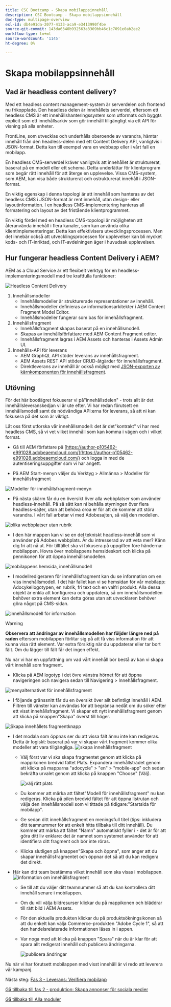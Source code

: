 ```yaml
---
title: CSC Bootcamp - Skapa mobilappsinnehåll
description: CSC Bootcamp - Skapa mobilappsinnehåll
doc-type: multipage-overview
exl-id: db4e91da-2077-4133-aca9-e3413990f4be
source-git-commit: 143da6340b932563a3309bb46c1c7091e0ab2ee2
workflow-type: tm+mt
source-wordcount: '1145'
ht-degree: 0%

---
```


# Skapa mobilappsinnehåll

## Vad är headless content delivery?

Med ett headless content management-system är serverdelen och frontend nu frikopplade. Den headless delen är innehållets serverdel, eftersom ett headless CMS är ett innehållshanteringssystem som utformats och byggts explicit som ett innehållsarkiv som gör innehåll tillgängligt via ett API för visning på alla enheter.

FrontLine, som utvecklas och underhålls oberoende av varandra, hämtar innehåll från den headless-delen med ett Content Delivery API, vanligtvis i JSON-format. Detta kan till exempel vara en webbapp eller i vårt fall en mobilapp.

En headless CMS-serverdel kräver vanligtvis att innehållet är strukturerat, baserat på en modell eller ett schema. Detta underlättar för klientprogram som begär rätt innehåll för att återge en upplevelse. Vissa CMS-system, som AEM, kan visa både strukturerat och ostrukturerat innehåll i JSON-format.

En viktig egenskap i denna topologi är att innehåll som hanteras av det headless CMS i JSON-format är rent innehåll, utan design- eller layoutinformation. I en headless CMS-implementering hanteras all formatering och layout av det fristående klientprogrammet.

En viktig fördel med en headless CMS-topologi är möjligheten att återanvända innehåll i flera kanaler, som kan använda olika klientimplementeringar. Detta kan effektivisera utvecklingsprocessen. Men det innebär också att utvecklingsprocessen för upplevelser kan bli mycket kods- och IT-inriktad, och IT-avdelningen äger i huvudsak upplevelsen.

## Hur fungerar headless Content Delivery i AEM?

AEM as a Cloud Service är ett flexibelt verktyg för en headless-implementeringsmodell med tre kraftfulla funktioner:

![Headless Content Delivery](./images/prod-app-headless.png)

1. Innehållsmodeller
   - Innehållsmodeller är strukturerade representationer av innehåll.
   - Innehållsmodeller definieras av informationsarkitekter i AEM Content Fragment Model Editor.
   - Innehållsmodeller fungerar som bas för innehållsfragment.
1. Innehållsfragment
   - Innehållsfragment skapas baserat på en innehållsmodell.
   - Skapas av innehållsförfattare med AEM Content Fragment editor.
   - Innehållsfragment lagras i AEM Assets och hanteras i Assets Admin UI.
1. Innehålls-API för leverans
   - AEM GraphQL API stöder leverans av innehållsfragment.
   - AEM Assets REST API stöder CRUD-åtgärder för innehållsfragment.
   - Direktleverans av innehåll är också möjligt med [JSON-exporten av kärnkomponenten för innehållsfragment](https://experienceleague.adobe.com/docs/experience-manager-core-components/using/components/content-fragment-component.html?lang=sv-SE).

## Utövning

För det här bootlägret fokuserar vi på&quot;innehållsdelen&quot; - trots allt är det innehållsleveranskedjan vi är ute efter. Vi har redan förutsett en innehållsmodell samt de nödvändiga API:erna för leverans, så att ni kan fokusera på det som är viktigt.

Låt oss först utforska vår innehållsmodell: det är det&quot;kontrakt&quot; vi har med headless CMS, så vi vet vilket innehåll som kan komma i vägen och i vilket format.

- Gå till AEM författare på [https://author-p105462-e991028.adobeaemcloud.com/](https://author-p105462-e991028.adobeaemcloud.com/) och logga in med de autentiseringsuppgifter som vi har angett.

- På AEM Start-menyn väljer du Verktyg \> Allmänna \> Modeller för innehållsfragment

![Modeller för innehållsfragment-menyn](./images/prod-app-cfm.png)

- På nästa skärm får du en översikt över alla webbplatser som använder headless-innehåll. På så sätt kan ni behålla styrningen över flera headless-sajter, utan att behöva oroa er för att de kommer att störa varandra. I vårt fall arbetar vi med Adobesajten, så välj den modellen.

![olika webbplatser utan rubrik](./images/prod-app-cfm-folder.png)

- I den här mappen kan vi se en del tekniskt headless-innehåll som vi använder på Adobes webbplats. Är du intresserad av att veta mer? Känn dig fri att nå ut. För tillfället ska vi fokusera på uppgiften före händerna: mobilappen. Hovra över mobilappens hemsideskort och klicka på pennikonen för att öppna innehållsmodellen.

![mobilappens hemsida, innehållsmodell](./images/prod-app-created-cfm.png)

- I modellredigeraren för innehållsfragment kan du se information om en viss innehållsmodell. I det här fallet kan vi se hemsidan för vår mobilapp: Adocykellogotypen, en rubrik, fri text och en valfri produkt. Alla dessa objekt är enkla att konfigurera och uppdatera, så om innehållsmodellen behöver extra element kan detta göras utan att utvecklaren behöver göra något på CMS-sidan.

![innehållsmodell för information](./images/prod-app-cfm-details.png)

>[!WARNING]
>
> **Observera att ändringar av innehållsmodellen har följder längre ned på raden** eftersom mobilappen förlitar sig på att få viss information för att kunna visa rätt element. Var extra försiktig när du uppdaterar eller tar bort fält. Om du lägger till fält får det ingen effekt.

Nu när vi har en uppfattning om vad vårt innehåll bör bestå av kan vi skapa vårt innehåll som fragment.

- Klicka på AEM logotyp i det övre vänstra hörnet för att öppna navigeringen och navigera sedan till Navigering \> Innehållsfragment.

![menyalternativet för innehållsfragment](./images/prod-cf-ui.png)

- I följande gränssnitt får du en översikt över allt befintligt innehåll i AEM. Filtren till vänster kan användas för att begränsa nedåt om du söker efter ett visst innehållsfragment. Vi skapar ett nytt innehållsfragment genom att klicka på knappen&quot;Skapa&quot; överst till höger.

![Skapa innehållets fragmentknapp](./images/prod-app-create-cf.png)

- I det modala som öppnas ser du att vissa fält ännu inte kan redigeras. Detta är logiskt: baserat på var vi skapar vårt fragment kommer olika modeller att vara tillgängliga.
  ![skapa innehållsfragment](./images/prod-app-create-cf-details.png)
   - Välj först var vi ska skapa fragmentet genom att klicka på mappikonen bredvid fältet Plats. Expandera innehållsträdet genom att klicka på mapparna &quot;adocycle&quot; \> &quot;en&quot; \> &quot;mobile-app&quot; och sedan bekräfta urvalet genom att klicka på knappen &quot;Choose&quot; (Välj).

     ![välj rätt plats](./images/prod-app-folder.png)
   - Du kommer att märka att fältet&quot;Modell för innehållsfragment&quot; nu kan redigeras. Klicka på pilen bredvid fältet för att öppna listrutan och välja den innehållsmodell som vi tittade på tidigare:&quot;Startsida för mobilapp&quot;.
   - Ge sedan ditt innehållsfragment en meningsfull titel (tips: inkludera ditt teamnummer för att enkelt hitta tillbaka till ditt innehåll). Du kommer att märka att fältet &quot;Namn&quot; automatiskt fyller i - det är för att göra ditt liv enklare: det är namnet som systemet använder för att identifiera ditt fragment och bör inte röras.
   - Klicka slutligen på knappen&quot;Skapa och öppna&quot;, som anger att du skapar innehållsfragmentet och öppnar det så att du kan redigera det direkt.

- Här kan ditt team bestämma vilket innehåll som ska visas i mobilappen. ![information om innehållsfragment](./images/prod-cf-details.png)
   - Se till att du väljer ditt teamnummer så att du kan kontrollera ditt innehåll senare i mobilappen.
   - Om du vill välja bildresurser klickar du på mappikonen och bläddrar till rätt bild i AEM Assets.
   - För den aktuella produkten klickar du på produktsökningsikonen så att du enkelt kan välja Commerce-produkten &quot;Adobe Cycle 1&quot;, så att den handelsrelaterade informationen läses in i appen.
   - Var noga med att klicka på knappen &quot;Spara&quot; när du är klar för att spara allt redigerat innehåll och publicera ändringarna.

     ![publicera ändringar](./images/prod-app-publish.png)

Nu när vi har förutsett mobilappen med visst innehåll är vi redo att leverera vår kampanj.


Nästa steg: [Fas 3 - Leverans: Verifiera mobilapp](../delivery/app.md)

[Gå tillbaka till fas 2 - produktion: Skapa annonser för sociala medier](./social.md)

[Gå tillbaka till Alla moduler](../../overview.md)
